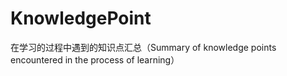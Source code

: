 # KnowledgePoint
在学习的过程中遇到的知识点汇总（Summary of knowledge points encountered in the process of learning）
